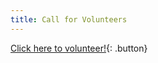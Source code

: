 ```yaml
---
title: Call for Volunteers 
---
```


[Click here to volunteer!](https://docs.google.com/forms/u/2/d/e/1FAIpQLSc03R51FZAlYbp2srSfW64LbCZaJ2X8TgzB8IdrbZD2EBIQ4Q/viewform?fbclid=IwAR0F7midnMnSOId32wKbFdE1-F5Qci4lfJhHqoz-QDJcdA26zePpkgWGLjE){: .button}

